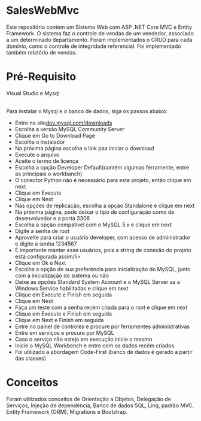 # SalesWebMvc

Este repositório contém um Sistema Web com ASP .NET Core MVC e Entity Framework. O sistema faz o controle de vendas de um vendedor, associado a um determinado departamento. Foram implementados o CRUD para cada domínio, como o controle de integridade referencial. Foi implementado também relatório de vendas.

<h1>Pré-Requisito</h1>
Visual Studio e Mysql
</br></br>
<p>Para instalar o Mysql e o banco de dados, siga os passos abaixo:</p>
                <ul>
                    <li>Entre no site<a href="https://dev.mysql.com/downloads/">dev.mysql.com/downloads</a></li>
                    <li>Escolha a versão MySQL Community Server</li>
                    <li>Clique em Go to Download Page</li>
                    <li>Escolha o instalador</li>
                    <li>Na próxima página escolha o link paa iniciar o download</li>
                    <li>Execute o arquivo</li>
                    <li>Aceite o termo de licença</li>
                    <li>Escolha a opção Developer Default(contém algumas ferramente, entre as principais o workbanch)</li>
                    <li>O conector Python não é necessário para este projeto, então clique em next</li>
                    <li>Clique em Execute</li>
                    <li>Clique em Next</li>
                    <li>Nas opções de replicação, escolha a opção Standalone e clique em next</li>
                    <li>Na próxima página, pode deixar o tipo de configuração como de desenvolvedor e a porta 3306</li>
                    <li>Escolha a opção compatível com o MySQL 5.x e clique em next</li>
                    <li>Digite a senha de root</li>
                    <li>Aproveite para criar o usuário developer, com acesso de administrador e digite a senha 1234567</li>
                    <li>É importante manter esse usuários, pois a string de conexão do projeto está configurada assim/li>
                    <li>Clique em Ok e Next</li>
                    <li>Escolha a opção de sua preferência para inicialização do MySQL, junto com a inicialização do sistema ou não</li>
                    <li>Deixe as opções Standard System Acoount e o MySQL Server as a Windows Service habilitadas e clique em next</li>
                    <li>Clique em Execute e Finish em seguida</li>
                    <li>Clique em Next</li>
                    <li>Faça um teste com a senha recém criada para o root e clique em next</li>
                    <li>Clique em Execute e Finish em seguida</li>
                    <li>Clique em Next e Finish em seguida</li>
                    <li>Entre no painel de controles e procure por ferramentes administrativas</li>
                    <li>Entre em serviços e procure por MySQL</li>
                    <li>Caso o serviço não esteja em execução inicie o mesmo</li>
                    <li>Inicie o MySQL Workbench e entre com os dados recém criados</li>
                    <li>Foi utilizado a abordagem Code-First (banco de dados é gerado a partir das classes)</li>
                </ul>
<h1>Conceitos</h1>
Foram utilizados conceitos de Orientação a Objetos, Delegação de Serviços, Injeção de dependência, Banco de dados SQL, Linq, padrão MVC, Entity Framework (ORM), Migrations e Bootstrap.

